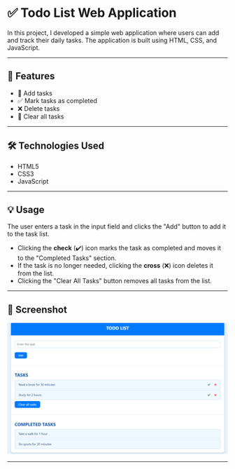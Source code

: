# ✅ Todo List Web Application

In this project, I developed a simple web application where users can add and track their daily tasks. The application is built using HTML, CSS, and JavaScript.

---

## 🚀 Features

- 📝 Add tasks  
- ✅ Mark tasks as completed  
- ❌ Delete tasks  
- 🧹 Clear all tasks  

---

## 🛠️ Technologies Used

- HTML5  
- CSS3  
- JavaScript

---

## 💡 Usage

The user enters a task in the input field and clicks the "Add" button to add it to the task list.

- Clicking the **check** (✔️) icon marks the task as completed and moves it to the "Completed Tasks" section.
- If the task is no longer needed, clicking the **cross** (❌) icon deletes it from the list.
- Clicking the "Clear All Tasks" button removes all tasks from the list.

---

## 📸 Screenshot

![App Screenshot](todo.png)

---
